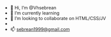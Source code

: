 - 👋 Hi, I’m @Vhsebrean
- 🌱 I’m currently learning 
- 💞️ I’m looking to collaborate on  HTML/CSS/JV
-
- 📫 sebrean1999@gmail.com


<!---
estudante  
 --->
